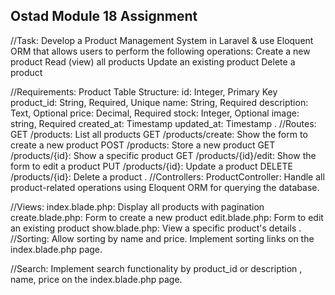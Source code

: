 ## Ostad Module 18 Assignment

//Task: Develop a Product Management System in Laravel & use Eloquent ORM that allows users to perform the following operations:
Create a new product
Read (view) all products
Update an existing product
Delete a product

//Requirements:
Product Table Structure:
id: Integer, Primary Key
product_id: String, Required, Unique
name: String, Required
description: Text, Optional
price: Decimal, Required
stock: Integer, Optional
image: string, Required
created_at: Timestamp
updated_at: Timestamp
.
//Routes:
GET /products: List all products
GET /products/create: Show the form to create a new product
POST /products: Store a new product
GET /products/{id}: Show a specific product
GET /products/{id}/edit: Show the form to edit a product
PUT /products/{id}: Update a product
DELETE /products/{id}: Delete a product
.
//Controllers:
ProductController: Handle all product-related operations using Eloquent ORM for querying the database.

//Views:
index.blade.php: Display all products with pagination
create.blade.php: Form to create a new product
edit.blade.php: Form to edit an existing product
show.blade.php: View a specific product's details
.
//Sorting:
Allow sorting by name and price.
Implement sorting links on the index.blade.php page.

//Search:
Implement search functionality by product_id or description , name, price on the index.blade.php page.
